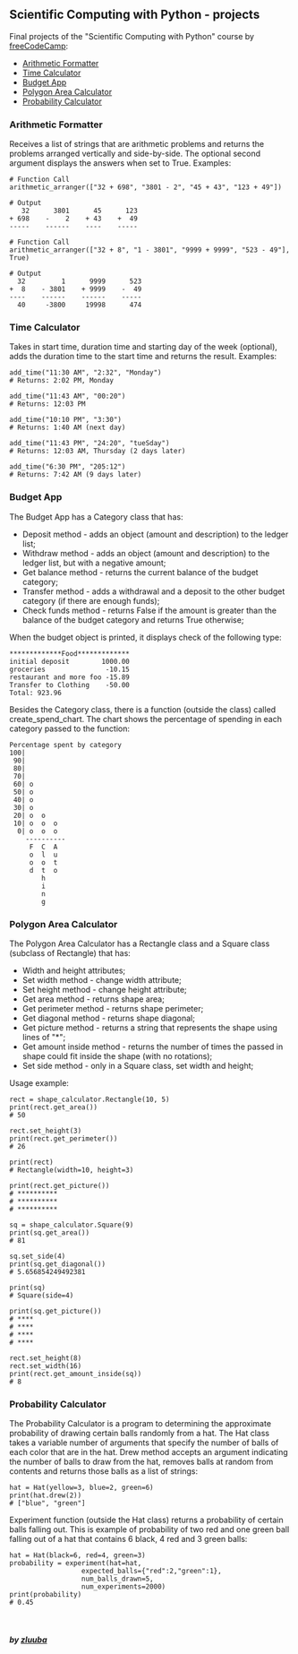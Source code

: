 ## Scientific Computing with Python - projects

Final projects of the "Scientific Computing with Python" course by [freeCodeCamp](https://www.freecodecamp.org/learn/scientific-computing-with-python/#scientific-computing-with-python-projects):
- [Arithmetic Formatter](https://github.com/zluuba/free-code-camp-projects/tree/main/arithmetic_formatter)
- [Time Calculator](https://github.com/zluuba/freeCodeCamp-projects/tree/main/time_calculator)
- [Budget App](https://github.com/zluuba/freeCodeCamp-projects/tree/main/budget_app)
- [Polygon Area Calculator](https://github.com/zluuba/freeCodeCamp-projects/tree/main/polygon_area_calculator)
- [Probability Calculator](https://github.com/zluuba/freeCodeCamp-projects/tree/main/probability_calculator)


### Arithmetic Formatter
Receives a list of strings that are arithmetic problems and returns the problems arranged vertically and side-by-side. 
The optional second argument displays the answers when set to True.
Examples:

```ch
# Function Call
arithmetic_arranger(["32 + 698", "3801 - 2", "45 + 43", "123 + 49"])

# Output
   32      3801      45      123
+ 698    -    2    + 43    +  49
-----    ------    ----    -----
```

```ch
# Function Call
arithmetic_arranger(["32 + 8", "1 - 3801", "9999 + 9999", "523 - 49"], True)

# Output
  32         1      9999      523
+  8    - 3801    + 9999    -  49
----    ------    ------    -----
  40     -3800     19998      474
```


### Time Calculator
Takes in start time, duration time and starting day of the week (optional), adds the duration time to the start time and returns the result.
Examples:

```ch
add_time("11:30 AM", "2:32", "Monday")
# Returns: 2:02 PM, Monday

add_time("11:43 AM", "00:20")
# Returns: 12:03 PM

add_time("10:10 PM", "3:30")
# Returns: 1:40 AM (next day)

add_time("11:43 PM", "24:20", "tueSday")
# Returns: 12:03 AM, Thursday (2 days later)

add_time("6:30 PM", "205:12")
# Returns: 7:42 AM (9 days later)
```

### Budget App
The Budget App has a Category class that has:
- Deposit method - adds an object (amount and description) to the ledger list;
- Withdraw method - adds an object (amount and description) to the ledger list, but with a negative amount;
- Get balance method - returns the current balance of the budget category;
- Transfer method - adds a withdrawal and a deposit to the other budget category (if there are enough funds);
- Check funds method - returns False if the amount is greater than the balance of the budget category and returns True otherwise;

When the budget object is printed, it displays check of the following type:
```ch
*************Food*************
initial deposit        1000.00
groceries               -10.15
restaurant and more foo -15.89
Transfer to Clothing    -50.00
Total: 923.96
```

Besides the Category class, there is a function (outside the class) called create_spend_chart.
The chart shows the percentage of spending in each category passed to the function:
```ch
Percentage spent by category
100|          
 90|          
 80|          
 70|          
 60| o        
 50| o        
 40| o        
 30| o        
 20| o  o     
 10| o  o  o  
  0| o  o  o  
    ----------
     F  C  A  
     o  l  u  
     o  o  t  
     d  t  o  
        h     
        i     
        n     
        g     
```

### Polygon Area Calculator

The Polygon Area Calculator has a Rectangle class and a Square class (subclass of Rectangle) that has:
- Width and height attributes;
- Set width method - change width attribute;
- Set height method - change height attribute;
- Get area method - returns shape area;
- Get perimeter method - returns shape perimeter;
- Get diagonal method - returns shape diagonal;
- Get picture method - returns a string that represents the shape using lines of "*";
- Get amount inside method - returns the number of times the passed in shape could fit inside the shape (with no rotations);
- Set side method - only in a Square class, set width and height;

Usage example:
```ch
rect = shape_calculator.Rectangle(10, 5)
print(rect.get_area())
# 50

rect.set_height(3)
print(rect.get_perimeter())
# 26

print(rect)
# Rectangle(width=10, height=3)

print(rect.get_picture())
# **********
# **********
# **********

sq = shape_calculator.Square(9)
print(sq.get_area())
# 81

sq.set_side(4)
print(sq.get_diagonal())
# 5.656854249492381

print(sq)
# Square(side=4)

print(sq.get_picture())
# ****
# ****
# ****
# ****

rect.set_height(8)
rect.set_width(16)
print(rect.get_amount_inside(sq))
# 8
```

### Probability Calculator

The Probability Calculator is a program to determining the approximate probability of drawing certain balls randomly from a hat.
The Hat class takes a variable number of arguments that specify the number of balls of each color that are in the hat.
Drew method accepts an argument indicating the number of balls to draw from the hat, removes balls at random from contents and returns those balls as a list of strings:
```ch
hat = Hat(yellow=3, blue=2, green=6)
print(hat.drew(2))
# ["blue", "green"]
```
Experiment function (outside the Hat class) returns a probability of certain balls falling out.
This is example of probability of two red and one green ball falling out of a hat that contains 6 black, 4 red and 3 green balls:
```ch
hat = Hat(black=6, red=4, green=3)
probability = experiment(hat=hat,
                  expected_balls={"red":2,"green":1},
                  num_balls_drawn=5,
                  num_experiments=2000)
print(probability)
# 0.45
```

<br>

##### by [zluuba](https://www.freecodecamp.org/zluuba)